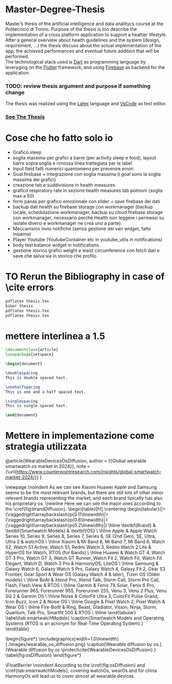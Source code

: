 # Master-Degree-Thesis

Master’s thesis of the artificial intelligence and data analitycs course at the Politecnico di Torino. Purpose of the thesis is too describe the implementation of a cross platform application to support a healtier lifestyle. After a general overview about health guidelines and the system (design, requirement, ...) the thesis discuss about the actual implementation of the app, the achieved performances and eventual future addition that will be performed. <br> 
The technological stack used is <a href='https://dart.dev/' target='_blank'>Dart</a> as programming language by leveraging on the <a href='https://flutter.dev/' target='_blank'>Flutter</a> framework, and using <a href='https://firebase.google.com/' target='_blank'>Firebase</a> as backend for the application. 

### TODO: review thesis argument and purpose if something change
The thesis was realized using the <a href='https://www.latex-project.org/' target='_blank'>Latex</a> language and <a href='https://code.visualstudio.com/' target='_blank'>VsCode</a> as text editor.

### [See The Thesis](thesis.pdf)

# Cose che ho fatto solo io
- Grafico sleep
- soglia massima per grafici a barre (per activity sleep e food), layout barre sopra soglia e rimossa linea trattegiata per le label
- Input field fatti numerici quantomeno per prevenire errori
- Goal firebase + integrazione con soglia massima (i goal sono la soglia massima dei grafici)
- creazione tab e suddivisione in health measures
- grafico respiratory rate in sezione health measures tab polmoni (soglia max a 50)
- form panas per grafico emozionale con slider + save firebase dei dati
- backup dati health su firebase storage con workmanager (backup locale, schedulazione workmanager, backup su cloud firebase storage con workmanager, necessario perchè Health non leggere i permessi su isolate diversi e workmanager ne crea uno a parte).
- Meccanismo invio notifiche (senza gestione dei vari widget, fatto insieme)
- Player Youtube (YoutubeContainer etc in youtube_utils in notifications)
- body test balance widget in notifications
- gestione storico grafici weight e waist circumference con fetch dati e save che salva sia in storico che profilo  

# TO Rerun the Bibliography in case of \cite errors
``` latex
pdflatex thesis.tex
biber thesis
pdflatex thesis.tex
pdflatex thesis.tex
```

# mettere interlinea a 1.5
``` latex
\documentclass{article}
\usepackage{setspace}

\begin{document}

\doublespacing
This is double spaced text.

\onehalfspacing
This is one and a half spaced text.

\singlespacing
This is single spaced text.

\end{document}
``` 

# Mettere in implementazione come strategia utilizzata
@article{WearableDevicesOsDiffusion,
  author = {{Global wearable smartwatch os market in 2024}},
  note   = {\url{https://www.counterpointresearch.com/insights/global-smartwatch-market-2024/}}
}

\newpage \noindent As we can see Xiaomi Huawei Apple and Samsung seems to be the most relevant brands, but there are still lots of other minor relevant brands representing the market, and each brand tipically has also his proprietary os. \newline Here we can see the major ones according to the \cref{fig:brandDiffusion}.
\begin{table}[h!]
    \centering
    \begin{tabular}{|>{\raggedright\arraybackslash}p{0.11\linewidth}|>{\raggedright\arraybackslash}p{0.6\linewidth}|>{\raggedright\arraybackslash}p{0.2\linewidth}|}
        \hline
        \textbf{Brand} & \textbf{Smartwatch Models} & \textbf{OS} \\ \hline
        Apple          & Apple Watch Series 10, Series 9, Series 8, Series 7, Series 6, SE (2nd Gen), SE, Ultra, Ultra 2 & watchOS \\ \hline
        Xiaomi         & Mi Band 8, Mi Band 7, Mi Band 6, Watch S2, Watch S1 Active, Watch S1, Redmi Watch 3, Redmi Watch 2 Lite & HyperOS for Watch, RTOS (for Bands) \\ \hline
        Huawei         & Watch GT 4, Watch GT 3 Pro, Watch GT 3, Watch GT Runner, Watch Fit 2, Watch Fit, Watch Fit Elegant, Watch D, Watch 3 Pro & HarmonyOS, LiteOS \\ \hline
        Samsung        & Galaxy Watch 6, Galaxy Watch 5 Pro, Galaxy Watch 4, Galaxy Fit 2, Gear S3 Frontier, Gear Sport & Wear OS (Galaxy Watch 4 \& later), Tizen OS (Older models) \\ \hline
        BoAt           & Xtend Pro, Xtend Talk, Storm Call, Storm Pro Call, Flash, Flash View & RTOS \\ \hline
        Garmin         & Fenix 7X Solar, Fenix 6 Pro, Forerunner 965, Forerunner 955, Forerunner 255, Venu 3, Venu 2 Plus, Venu SQ 2 & Garmin OS \\ \hline
        Noise          & ColorFit Ultra 3, ColorFit Pulse Grand, Icon Buzz, Icon 2 & Noise OS \\ \hline
        Google         & Pixel Watch 2, Pixel Watch & Wear OS \\ \hline
        Fire-Boltt     & Ring, Beast, Gladiator, Vision, Ninja, Storm, Quantum, Talk Pro, Smartfit 500 & RTOS \\ \hline
    \end{tabular}
    \label{tab:smartwatchModels}
    \caption{Smartwatch Models and Operating Systems (RTOS is an acronym for Real-Time Operating System).}
\end{table}

\begin{figure*}
    \includegraphics[width=1.0\linewidth]{./images/wearable_os_diffusion.png}
    \caption[Wearable diffusion by os.]{Wearable diffusion by os \protect\cite{WearableDevicesOsDiffusion}.}
    \label{fig:osDiffusion}
\end{figure*}

\FloatBarrier
\noindent According to the \cref{fig:osDiffusion} and \cref{tab:smartwatchModels}, covering watchOs, wearOs and for china HarmonyOs will lead us to cover almost all wearable devices. 